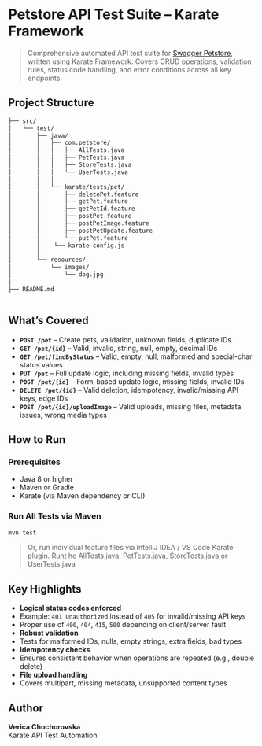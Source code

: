 
#  Petstore API Test Suite – Karate Framework

> Comprehensive automated API test suite for [Swagger Petstore](https://petstore.swagger.io/v2), written using Karate Framework. 
> Covers CRUD operations, validation rules, status code handling, and error conditions across all key endpoints.

##  Project Structure

```bash
├── src/
│   └── test/
│       ├── java/
│       │   ├── com.petstore/
│       │   │   ├── AllTests.java
│       │   │   ├── PetTests.java
│       │   │   ├── StoreTests.java
│       │   │   └── UserTests.java
│       │   │ 
│       │   └── karate/tests/pet/
│       │       ├── deletePet.feature
│       │       ├── getPet.feature
│       │       ├── getPetId.feature
│       │       ├── postPet.feature
│       │       ├── postPetImage.feature
│       │       ├── postPetUpdate.feature
│       │       └── putPet.feature
│       │    └── karate-config.js
│       │
│       └── resources/
│           └── images/
│               └── dog.jpg
│
├── README.md



```

##  What’s Covered

- **`POST /pet`** – Create pets, validation, unknown fields, duplicate IDs
- **`GET /pet/{id}`** – Valid, invalid, string, null, empty, decimal IDs
- **`GET /pet/findByStatus`** – Valid, empty, null, malformed and special-char status values
- **`PUT /pet`** – Full update logic, including missing fields, invalid types
- **`POST /pet/{id}`** – Form-based update logic, missing fields, invalid IDs
- **`DELETE /pet/{id}`** – Valid deletion, idempotency, invalid/missing API keys, edge IDs
- **`POST /pet/{id}/uploadImage`** – Valid uploads, missing files, metadata issues, wrong media types

##  How to Run

### Prerequisites

- Java 8 or higher
- Maven or Gradle
- Karate (via Maven dependency or CLI)

###  Run All Tests via Maven

```bash
mvn test
```

> Or, run individual feature files via IntelliJ IDEA / VS Code Karate plugin.
> Runt he AllTests.java, PetTests.java, StoreTests.java or UserTests.java

##  Key Highlights

-  **Logical status codes enforced**
  - Example: `401 Unauthorized` instead of `405` for invalid/missing API keys
  - Proper use of `400`, `404`, `415`, `500` depending on client/server fault
-  **Robust validation**
  - Tests for malformed IDs, nulls, empty strings, extra fields, bad types
-  **Idempotency checks**
  - Ensures consistent behavior when operations are repeated (e.g., double delete)
-  **File upload handling**
  - Covers multipart, missing metadata, unsupported content types


##  Author

**Verica Chochorovska**  
Karate API Test Automation
